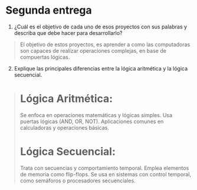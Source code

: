 # Segunda entrega
1. ¿Cuál es el objetivo de cada uno de esos proyectos con sus palabras y describa que debe hacer para desarrollarlo?
> El objetivo de estos proyectos, es aprender a como las computadoras son capaces de realizar operaciones complejas, en base de compuertas lógicas.
2. Explique las principales diferencias entre la lógica aritmética y la lógica secuencial.
> # Lógica Aritmética:
> Se enfoca en operaciones matemáticas y lógicas simples. Usa puertas lógicas (AND, OR, NOT). Aplicaciones comunes en calculadoras y operaciones básicas.
>
> # Lógica Secuencial:
> Trata con secuencias y comportamiento temporal. Emplea elementos de memoria como flip-flops. Se usa en sistemas con control temporal, como semáforos o procesadores secuenciales.
